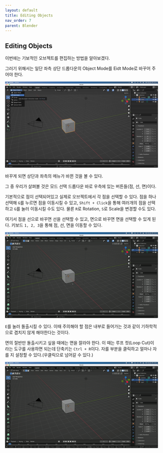 ```yaml
---
layout: default
title: Editing Objects
nav_order: 7
parent: Blender
---
```


## Editing Objects

이번에는 기보적인 오브젝트를 편집하는 방법을 알아보겠다.

그러기 위해서는 일단 좌측 상단 드롭다운의 Object Mode를 Eidt Mode로 바꾸어 주어야 한다.

![result](./img/07/01.png)

바꾸게 되면 상단과 좌측의 메뉴가 바뀐 것을 볼 수 있다.

그 중 우리가 살펴볼 것은 모드 선택 드롭다운 바로 우측에 있는 버튼들(점, 선, 면)이다.

기본적으로 점이 선택되어있고 실제로 오브젝트에서 각 점을 선택할 수 있다. 점을 하나 선택해 `G`를 누르면 점을 이동시킬 수 있고, `Shift + Click`을 통해 여러개의 점을 선택하고 `G`를 눌러 이동시킬 수도 있다. 물론 `R`로 Rotation, `S`로 Scale을 변경할 수도 있다.

여기서 점을 선으로 바꾸면 선을 선택할 수 있고, 면으로 바꾸면 면을 선택할 수 있게 된다. 키보드 `1, 2, 3`을 통해 점, 선, 면을 이동할 수 있다.

![result](./img/07/02.gif)

`E`를 눌러 돌출시킬 수 있다. 이때 주의해야 할 점은 내부로 들어가는 것과 같이 기하학적으로 겸치지 않게 해야한다는 것이다.

면의 절반만 돌출시키고 싶을 때에는 면을 잘라야 한다. 이 때는 루프 컷(Loop Cut)이라는 도구를 사용하면 되는데 단축키는 `Ctrl + R`이다. 자를 부분을 클릭하고 얼마나 자를 지 설정할 수 있다.(우클릭으로 넘어갈 수 있다.)

![result](./img/07/03.gif)
